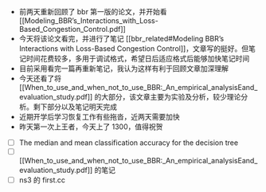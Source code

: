 + 前两天重新回顾了 bbr 第一版的论文，并开始看 [[Modeling_BBR’s_Interactions_with_Loss-Based_Congestion_Control.pdf]]
+ 今天将该论文看完，并进行了笔记 [[bbr_related#Modeling BBR’s Interactions with Loss-Based Congestion Control]]，文章写的挺好。但笔记时间花费较多，多用于调试格式，希望日后适应格式后能够加快笔记时间
+ 目前采用看完一篇再重新笔记，我认为这样有利于回顾文章加深理解
+ 今天还看了将 [[When_to_use_and_when_not_to_use_BBR:_An_empirical_analysisEand_evaluation_study.pdf]] 的大部分，该文章主要为实验及分析，较少理论分析。剩下部分以及笔记明天完成
+ 近期开学后学习恢复工作有些拖沓，近两天需要加快
+ 昨天第一次上王者，今天上了 1300，值得祝贺
- [ ] The median and mean classification accuracy for the decision tree
- [ ] [[When_to_use_and_when_not_to_use_BBR:_An_empirical_analysisEand_evaluation_study.pdf]] 的笔记
- [ ] ns3 的 first.cc
